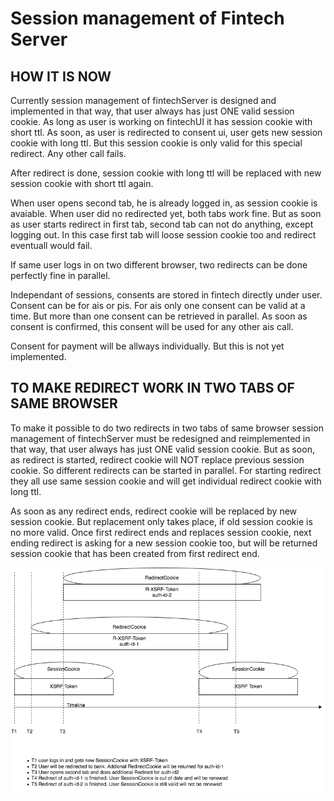 # Session management of Fintech Server

## HOW IT IS NOW

Currently session management of fintechServer is designed and implemented in that way, that user always has just ONE valid session cookie. As long as user is working on fintechUI it has session cookie with short ttl. As soon, as user is redirected to consent ui, user gets new session cookie with long ttl. But this session cookie is only valid for this special redirect. Any other call fails.

After redirect is done, session cookie with long ttl will be replaced with new session cookie with short ttl again.

When user opens second tab, he is already logged in, as session cookie is avaiable. When user did no redirected yet, both tabs work fine. But as soon as user starts redirect in first tab, second tab can not do anything, except logging out. In this case first tab will loose session cookie too and redirect eventuall would fail.

If same user logs in on two different browser, two redirects can be done perfectly fine in parallel.

Independant of sessions, consents are stored in fintech directly under user. Consent can be for ais or pis. For ais only one consent can be valid at a time. But more than one consent can be retrieved in parallel. As soon as consent is confirmed, this consent will be used for any other ais call.

Consent for payment will be allways individually. But this is not yet implemented.

## TO MAKE REDIRECT WORK IN TWO TABS OF SAME BROWSER

To make it possible to do two redirects in two tabs of same browser session management of fintechServer must be redesigned and reimplemented in that way, that user always has just ONE valid session cookie. But as soon, as redirect is started, redirect cookie will NOT replace previous session cookie. So different redirects can be started in parallel. For starting redirect they all use same session cookie and will get individual redirect cookie with long ttl.

As soon as any redirect ends, redirect cookie will be replaced by new session cookie. But replacement only takes place, if old session cookie is no more valid. Once first redirect ends and replaces session cookie, next ending redirect is asking for a new session cookie too, but will be returned session cookie that has been created from first redirect end.

![FinTech bank selection](../docs/img/demo/fintech-cookie-handling.png)
